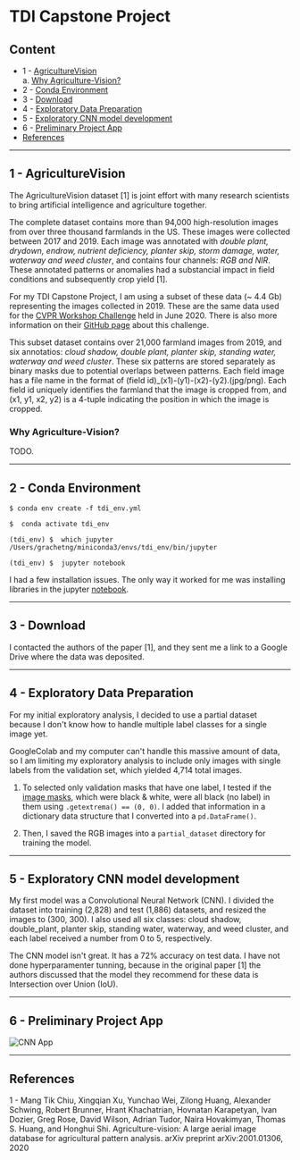 # TDI Capstone Project

## Content

- 1 - [AgricultureVision](#agriculturevision)  
    a. [Why Agriculture-Vision?](#why-agriculture-vision?)  
- 2 - [Conda Environment](#conda-environment)
- 3 - [Download](#download)
- 4 - [Exploratory Data Preparation](#exploratory-data-preparation)
- 5 - [Exploratory CNN model development](#exploratory-cnn-model-development)
- 6 - [Preliminary Project App](#preliminary-project-app)
- [References](#references)

---
## 1 - AgricultureVision

The AgricultureVision dataset [1] is joint effort with many research scientists to bring artificial intelligence and agriculture together.

The complete dataset contains more than 94,000 high-resolution images from over three thousand farmlands in the US. These images were collected between 2017 and 2019. Each image was annotated with *double plant, drydown, endrow, nutrient deficiency, planter skip, storm damage, water, waterway and weed cluster*, and contains four channels: *RGB and NIR*. These annotated patterns or anomalies had a substancial impact in field conditions and subsequently crop yield [1].

For my TDI Capstone Project, I am using a subset of these data (~ 4.4 Gb) representing the images collected in 2019. These are the same data used for the [CVPR Workshop Challenge](https://www.agriculture-vision.com/) held in June 2020. There is also more information on their [GitHub page](https://github.com/SHI-Labs/Agriculture-Vision) about this challenge.

This subset dataset contains over 21,000 farmland images from 2019, and six annotatios: *cloud shadow, double plant, planter skip, standing water, waterway and weed cluster*. These six patterns are stored separately as binary masks due to potential overlaps between patterns. Each field image has a file name in the format of \(field id)_(x1)-(y1)-(x2)-(y2).(jpg/png). Each field id uniquely identifies the farmland that the image is cropped from, and (x1, y1, x2, y2) is a 4-tuple indicating the position in which the image is cropped.



### Why Agriculture-Vision?
TODO.

---
## 2 - Conda Environment

```{bash}
$ conda env create -f tdi_env.yml

$  conda activate tdi_env

(tdi_env) $  which jupyter
/Users/grachetng/miniconda3/envs/tdi_env/bin/jupyter

(tdi_env) $  jupyter notebook
```

I had a few installation issues. The only way it worked for me was installing libraries in the jupyter [notebook](1_install_libraries.ipynb).


---
## 3 - Download

I contacted the authors of the paper [1], and they sent me a link to a Google Drive where the data was deposited.


---
## 4 - Exploratory Data Preparation

For my initial exploratory analysis, I decided to use a partial dataset because I don't know how to handle multiple label classes for a single image yet.

GoogleColab and my computer can't handle this massive amount of data, so I am limiting my exploratory analysis to include only images with single labels from the validation set, which yielded 4,714 total images.

1. To selected only validation masks that have one label, I tested if the [image masks](./2_get_single_image_files.ipynb), which were black & white, were all black (no label) in them using `.getextrema() == (0, 0)`. I added that information in a dictionary data structure that I converted into a `pd.DataFrame()`.

2. Then, I saved the RGB images into a `partial_dataset` directory for training the model.


---
## 5 - Exploratory CNN model development

My first model was a Convolutional Neural Network (CNN). I divided the dataset into training (2,828) and test (1,886) datasets, and resized the images to (300, 300). I also used all six classes: cloud shadow, double_plant, planter skip, standing water, waterway, and weed cluster, and each label received a number from 0 to 5, respectively.

The CNN model isn't great. It has a 72% accuracy on test data. I have not done hyperparamenter tunning, because in the original paper [1] the authors discussed that the model they recommend for these data is Intersection over Union (IoU).


---
## 6 - Preliminary Project App

![CNN App](cnn_app.gif)


---
## References

1 - Mang Tik Chiu, Xingqian Xu, Yunchao Wei, Zilong Huang, Alexander Schwing, Robert Brunner,  Hrant Khachatrian, Hovnatan Karapetyan, Ivan Dozier, Greg Rose, David Wilson, Adrian Tudor, Naira Hovakimyan, Thomas S. Huang, and Honghui  Shi. Agriculture-vision: A large aerial image database for agricultural pattern analysis. arXiv preprint arXiv:2001.01306, 2020
